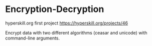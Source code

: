 # Encryption-Decryption
hyperskill.org first project
https://hyperskill.org/projects/46

Encrypt data with two different algorithms (ceasar and unicode) with command-line arguments.
